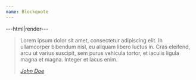 ```yaml
---
name: Blockquote
---
```


---html|render---

<blockquote>
	<p>Lorem ipsum dolor sit amet, consectetur adipiscing elit. In ullamcorper bibendum nisl, eu aliquam libero luctus in. Cras eleifend, arcu ut varius suscipit, sem purus vehicula tortor, et iaculis ligula magna et magna. Integer et lacus enim.</p>
	<cite><a href="#">John Doe</a></cite>
</blockquote>